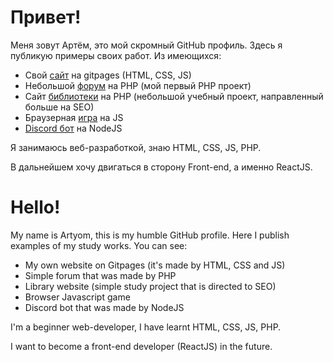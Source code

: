 # Привет! 
Меня зовут Артём, это мой скромный GitHub профиль. 
Здесь я публикую примеры своих работ. Из имеющихся:
- Свой [сайт](https://github.com/artemchiruhin/artemchiruhin.github.io) на gitpages (HTML, CSS, JS) 
- Небольшой [форум](https://github.com/artemchiruhin/forum) на PHP (мой первый PHP проект)
- Сайт [библиотеки](https://mylibrary.000webhostapp.com) на PHP (небольшой учебный проект, направленный больше на SEO)
- Браузерная [игра](https://github.com/artemchiruhin/game) на JS
- [Discord бот](https://github.com/artemchiruhin/discord_bot) на NodeJS


Я занимаюсь веб-разработкой, знаю HTML, CSS, JS, PHP.

В дальнейшем хочу двигаться в сторону Front-end, а именно ReactJS. 

# Hello! 
My name is Artyom, this is my humble GitHub profile. 
Here I publish examples of my study works. You can see:
- My own website on Gitpages (it's made by HTML, CSS and JS) 
- Simple forum that was made by PHP
- Library website (simple study project that is directed to SEO) 
- Browser Javascript game
- Discord bot that was made by NodeJS


I'm a beginner web-developer, I have learnt HTML, CSS, JS, PHP.

I want to become a front-end developer (ReactJS) in the future. 

